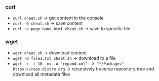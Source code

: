 ### curl
* `curl cheat.sh` -> get content in the console
* `curl -O cheat.sh` -> save content
* `curl -o page_name.html cheat.sh` -> save to specific file

### wget
* `wget cheat.sh` -> download content
* `wget -O file1.txt cheat.sh` -> download to a file
* `wget -r -l 10 -nv -A "repomd.xml" -X "*/Packages" https://repo.distro.org` -> recursively traverse repository tree and download all metadata files
